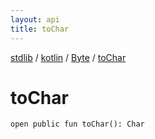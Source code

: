 ```yaml
---
layout: api
title: toChar
---
```

[stdlib](../../index.html) / [kotlin](../index.html) / [Byte](index.html) / [toChar](toChar.html)

# toChar

```
open public fun toChar(): Char
```
